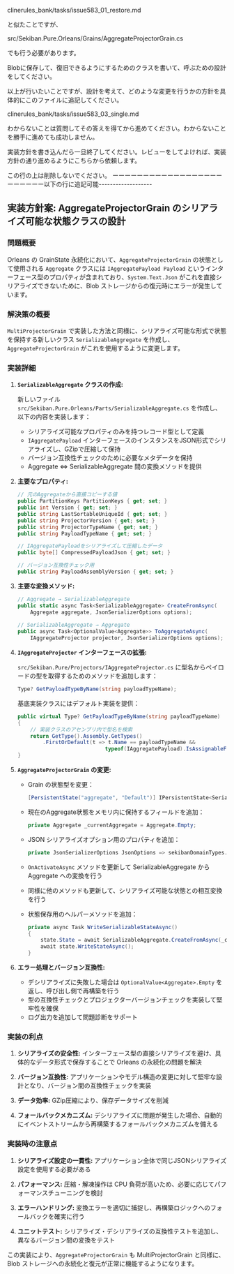 clinerules_bank/tasks/issue583_01_restore.md

と似たことですが、

src/Sekiban.Pure.Orleans/Grains/AggregateProjectorGrain.cs

でも行う必要があります。

Blobに保存して、復旧できるようにするためのクラスを書いて、呼ぶための設計をしてください。

以上が行いたいことですが、設計を考えて、どのような変更を行うかの方針を具体的にこのファイルに追記してください。

clinerules_bank/tasks/issue583_03_single.md

わからないことは質問してその答えを得てから進めてください。わからないことを勝手に進めても成功しません。

実装方針を書き込んだら一旦終了してください。レビューをしてよければ、実装方針の通り進めるようにこちらから依頼します。

この行の上は削除しないでください。
ーーーーーーーーーーーーーーーーーーーーーーーー以下の行に追記可能-------------------

## 実装方針案: AggregateProjectorGrain のシリアライズ可能な状態クラスの設計

### 問題概要
Orleans の GrainState 永続化において、`AggregateProjectorGrain` の状態として使用される `Aggregate` クラスには `IAggregatePayload Payload` というインターフェース型のプロパティが含まれており、`System.Text.Json` がこれを直接シリアライズできないために、Blob ストレージからの復元時にエラーが発生しています。

### 解決策の概要
`MultiProjectorGrain` で実装した方法と同様に、シリアライズ可能な形式で状態を保持する新しいクラス `SerializableAggregate` を作成し、`AggregateProjectorGrain` がこれを使用するように変更します。

### 実装詳細

1. **`SerializableAggregate` クラスの作成:**

   新しいファイル `src/Sekiban.Pure.Orleans/Parts/SerializableAggregate.cs` を作成し、以下の内容を実装します：
   - シリアライズ可能なプロパティのみを持つレコード型として定義
   - `IAggregatePayload` インターフェースのインスタンスをJSON形式でシリアライズし、GZipで圧縮して保持
   - バージョン互換性チェックのために必要なメタデータを保持
   - Aggregate ⇔ SerializableAggregate 間の変換メソッドを提供

2. **主要なプロパティ:**
   ```csharp
   // 元のAggregateから直接コピーする値
   public PartitionKeys PartitionKeys { get; set; }
   public int Version { get; set; }
   public string LastSortableUniqueId { get; set; }
   public string ProjectorVersion { get; set; }
   public string ProjectorTypeName { get; set; }
   public string PayloadTypeName { get; set; }
   
   // IAggregatePayloadをシリアライズして圧縮したデータ
   public byte[] CompressedPayloadJson { get; set; }
   
   // バージョン互換性チェック用
   public string PayloadAssemblyVersion { get; set; }
   ```

3. **主要な変換メソッド:**
   ```csharp
   // Aggregate → SerializableAggregate
   public static async Task<SerializableAggregate> CreateFromAsync(
       Aggregate aggregate, JsonSerializerOptions options);
       
   // SerializableAggregate → Aggregate
   public async Task<OptionalValue<Aggregate>> ToAggregateAsync(
       IAggregateProjector projector, JsonSerializerOptions options);
   ```

4. **`IAggregateProjector` インターフェースの拡張:**

   `src/Sekiban.Pure/Projectors/IAggregateProjector.cs` に型名からペイロードの型を取得するためのメソッドを追加します：
   ```csharp
   Type? GetPayloadTypeByName(string payloadTypeName);
   ```
   
   基底実装クラスにはデフォルト実装を提供：
   ```csharp
   public virtual Type? GetPayloadTypeByName(string payloadTypeName)
   {
       // 実装クラスのアセンブリ内で型名を検索
       return GetType().Assembly.GetTypes()
           .FirstOrDefault(t => t.Name == payloadTypeName && 
                               typeof(IAggregatePayload).IsAssignableFrom(t));
   }
   ```

5. **`AggregateProjectorGrain` の変更:**

   - Grain の状態型を変更：
     ```csharp
     [PersistentState("aggregate", "Default")] IPersistentState<SerializableAggregate> state
     ```
   
   - 現在のAggregate状態をメモリ内に保持するフィールドを追加：
     ```csharp
     private Aggregate _currentAggregate = Aggregate.Empty;
     ```
   
   - JSON シリアライズオプション用のプロパティを追加：
     ```csharp
     private JsonSerializerOptions JsonOptions => sekibanDomainTypes.JsonSerializerOptions;
     ```
   
   - `OnActivateAsync` メソッドを更新して SerializableAggregate から Aggregate への変換を行う
   
   - 同様に他のメソッドも更新して、シリアライズ可能な状態との相互変換を行う
   
   - 状態保存用のヘルパーメソッドを追加：
     ```csharp
     private async Task WriteSerializableStateAsync()
     {
         state.State = await SerializableAggregate.CreateFromAsync(_currentAggregate, JsonOptions);
         await state.WriteStateAsync();
     }
     ```

6. **エラー処理とバージョン互換性:**

   - デシリアライズに失敗した場合は `OptionalValue<Aggregate>.Empty` を返し、呼び出し側で再構築を行う
   - 型の互換性チェックとプロジェクターバージョンチェックを実装して堅牢性を確保
   - ログ出力を追加して問題診断をサポート

### 実装の利点

1. **シリアライズの安全性:** インターフェース型の直接シリアライズを避け、具体的なデータ形式で保存することで Orleans の永続化の問題を解決

2. **バージョン互換性:** アプリケーションやモデル構造の変更に対して堅牢な設計となり、バージョン間の互換性チェックを実装

3. **データ効率:** GZip圧縮により、保存データサイズを削減

4. **フォールバックメカニズム:** デシリアライズに問題が発生した場合、自動的にイベントストリームから再構築するフォールバックメカニズムを備える

### 実装時の注意点

1. **シリアライズ設定の一貫性:** アプリケーション全体で同じJSONシリアライズ設定を使用する必要がある

2. **パフォーマンス:** 圧縮・解凍操作は CPU 負荷が高いため、必要に応じてパフォーマンスチューニングを検討

3. **エラーハンドリング:** 変換エラーを適切に捕捉し、再構築ロジックへのフォールバックを確実に行う

4. **ユニットテスト:** シリアライズ・デシリアライズの互換性テストを追加し、異なるバージョン間の変換をテスト

この実装により、`AggregateProjectorGrain` も MultiProjectorGrain と同様に、Blob ストレージへの永続化と復元が正常に機能するようになります。
